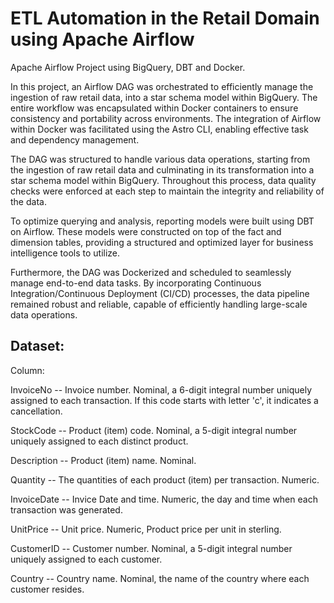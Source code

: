 # ETL Automation in the Retail Domain using Apache Airflow
Apache Airflow Project using BigQuery, DBT and Docker.

In this project, an Airflow DAG was orchestrated to efficiently manage the ingestion of raw retail data, into a star schema model within BigQuery. The entire workflow was encapsulated within Docker containers to ensure consistency and portability across environments. The integration of Airflow within Docker was facilitated using the Astro CLI, enabling effective task and dependency management.

The DAG was structured to handle various data operations, starting from the ingestion of raw retail data and culminating in its transformation into a star schema model within BigQuery. Throughout this process, data quality checks were enforced at each step to maintain the integrity and reliability of the data.

To optimize querying and analysis, reporting models were built using DBT on Airflow. These models were constructed on top of the fact and dimension tables, providing a structured and optimized layer for business intelligence tools to utilize.

Furthermore, the DAG was Dockerized and scheduled to seamlessly manage end-to-end data tasks. By incorporating Continuous Integration/Continuous Deployment (CI/CD) processes, the data pipeline remained robust and reliable, capable of efficiently handling large-scale data operations.

## Dataset:
Column:

InvoiceNo -- Invoice number. Nominal, a 6-digit integral number uniquely assigned to each transaction. If this code starts with letter 'c', it indicates a cancellation.

StockCode -- Product (item) code. Nominal, a 5-digit integral number uniquely assigned to each distinct product.

Description -- Product (item) name. Nominal.

Quantity -- The quantities of each product (item) per transaction. Numeric.

InvoiceDate -- Invice Date and time. Numeric, the day and time when each transaction was generated.

UnitPrice -- Unit price. Numeric, Product price per unit in sterling.

CustomerID -- Customer number. Nominal, a 5-digit integral number uniquely assigned to each customer.

Country -- Country name. Nominal, the name of the country where each customer resides.
